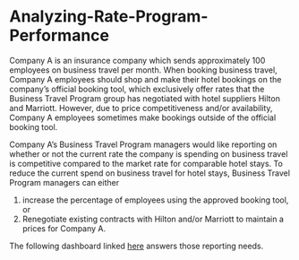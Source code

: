 # Analyzing-Rate-Program-Performance

Company A is an insurance company which sends approximately 100 employees on business travel per month. When booking business travel, Company A employees should shop and make their hotel bookings on the company’s official booking tool, which exclusively offer rates that the Business Travel Program group has negotiated with hotel suppliers Hilton and Marriott. However, due to price competitiveness and/or availability, Company A employees sometimes make bookings outside of the official booking tool.

Company A’s Business Travel Program managers would like reporting on whether or not the current rate the company is spending on business travel is competitive compared to the market rate for comparable hotel stays. To reduce the current spend on business travel for hotel stays, Business Travel Program managers can either 

1. increase the percentage of employees using the approved booking tool, or
2. Renegotiate existing contracts with Hilton and/or Marriott to maintain a prices for Company A.

The following dashboard linked [here](https://public.tableau.com/app/profile/leia5972/viz/shared/NP63MFKWW) answers those reporting needs.
